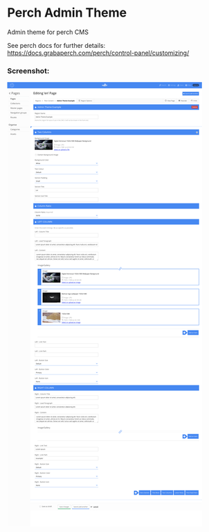 # Perch Admin Theme
Admin theme for perch CMS

See perch docs for further details:
https://docs.grabaperch.com/perch/control-panel/customizing/

### Screenshot:

![Alt text](/screenshot.png?raw=true "Perch Admin Theme")
